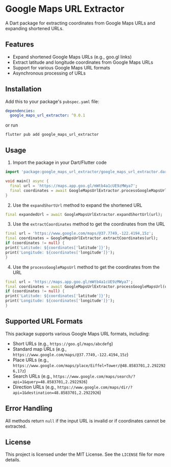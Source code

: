# Google Maps URL Extractor

A Dart package for extracting coordinates from Google Maps URLs and expanding shortened URLs.

## Features

- Expand shortened Google Maps URLs (e.g., goo.gl links)
- Extract latitude and longitude coordinates from Google Maps URLs
- Support for various Google Maps URL formats
- Asynchronous processing of URLs

## Installation

Add this to your package's `pubspec.yaml` file:

```yaml
dependencies:
  google_maps_url_extractor: ^0.0.1
```

or run

`flutter pub add google_maps_url_extractor`

## Usage

1. Import the package in your Dart/Flutter code

```dart
import 'package:google_maps_url_extractor/google_maps_url_extractor.dart';

void main() async {
  final url = 'https://maps.app.goo.gl/mWtb4a1cUE9zMWya7';
  final coordinates = await GoogleMapsUrlExtractor.processGoogleMapsUrl(url);
}
```

2. Use the `expandShortUrl` method to expand the shortened URL

```dart
final expandedUrl = await GoogleMapsUrlExtractor.expandShortUrl(url);
```

3. Use the `extractCoordinates` method to get the coordinates from the URL

```dart
final url = 'https://www.google.com/maps/@37.7749,-122.4194,15z';
final coordinates = GoogleMapsUrlExtractor.extractCoordinates(url);
if (coordinates != null) {
print('Latitude: ${coordinates['latitude']}');
print('Longitude: ${coordinates['longitude']}');
}
```

4. Use the `processGoogleMapsUrl` method to get the coordinates from the URL

```dart
final url = 'https://maps.app.goo.gl/mWtb4a1cUE9zMWya7';
final coordinates = await GoogleMapsUrlExtractor.processGoogleMapsUrl(url);
if (coordinates != null) {
print('Latitude: ${coordinates['latitude']}');
print('Longitude: ${coordinates['longitude']}');
}
```



## Supported URL Formats

This package supports various Google Maps URL formats, including:

- Short URLs (e.g., `https://goo.gl/maps/abcdefg`)
- Standard map URLs (e.g., `https://www.google.com/maps/@37.7749,-122.4194,15z`)
- Place URLs (e.g., `https://www.google.com/maps/place/Eiffel+Tower/@48.8583701,2.2922926,17z`)
- Search URLs (e.g., `https://www.google.com/maps/search/?api=1&query=48.8583701,2.2922926`)
- Direction URLs (e.g., `https://www.google.com/maps/dir/?api=1&destination=48.8583701,2.2922926`)

## Error Handling

All methods return `null` if the input URL is invalid or if coordinates cannot be extracted.

## License

This project is licensed under the MIT License. See the `LICENSE` file for more details.
